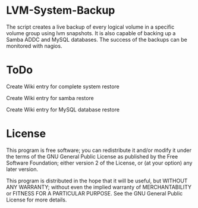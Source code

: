 LVM-System-Backup
=================

The script creates a live backup of every logical volume in a specific volume group using lvm snapshots. It is also capable of backing up a Samba ADDC and MySQL databases. The success of the backups can be monitored with nagios.

ToDo
=================
Create Wiki entry for complete system restore

Create Wiki entry for samba restore

Create Wiki entry for MySQL database restore

License
=================

This program is free software; you can redistribute it and/or modify it under the terms of the GNU General Public License as published by the Free Software Foundation; either version 2 of the License, or (at your option) any later version.

This program is distributed in the hope that it will be useful, but WITHOUT ANY WARRANTY; without even the implied warranty of MERCHANTABILITY or FITNESS FOR A PARTICULAR PURPOSE.  See the GNU General Public License for more details.

